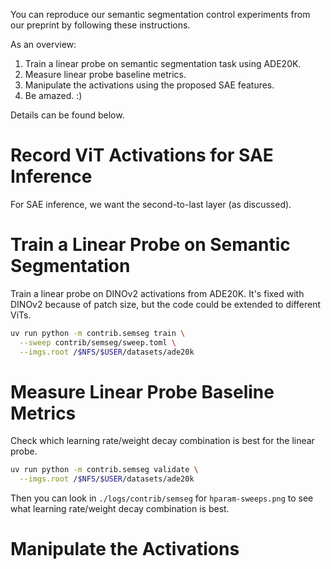 You can reproduce our semantic segmentation control experiments from our preprint by following these instructions.

As an overview:

1. Train a linear probe on semantic segmentation task using ADE20K.
2. Measure linear probe baseline metrics.
3. Manipulate the activations using the proposed SAE features.
4. Be amazed. :)

Details can be found below.

# Record ViT Activations for SAE Inference

For SAE inference, we want the second-to-last layer (as discussed).

# Train a Linear Probe on Semantic Segmentation

Train a linear probe on DINOv2 activations from ADE20K.
It's fixed with DINOv2 because of patch size, but the code could be extended to different ViTs.

```sh
uv run python -m contrib.semseg train \
  --sweep contrib/semseg/sweep.toml \
  --imgs.root /$NFS/$USER/datasets/ade20k
```

# Measure Linear Probe Baseline Metrics

Check which learning rate/weight decay combination is best for the linear probe.

```sh
uv run python -m contrib.semseg validate \
  --imgs.root /$NFS/$USER/datasets/ade20k
```

Then you can look in `./logs/contrib/semseg` for `hparam-sweeps.png` to see what learning rate/weight decay combination is best.

# Manipulate the Activations
